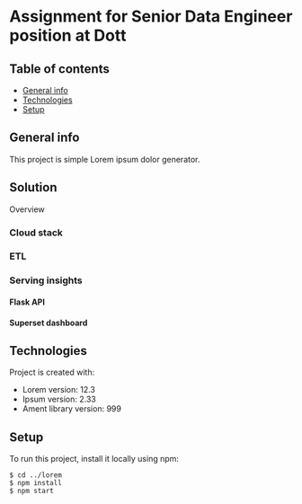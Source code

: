 # Assignment for Senior Data Engineer position at Dott

## Table of contents
* [General info](#general-info)
* [Technologies](#technologies)
* [Setup](#setup)

## General info
This project is simple Lorem ipsum dolor generator.

## Solution
Overview
### Cloud stack

### ETL

### Serving insights

#### Flask API

#### Superset dashboard


## Technologies
Project is created with:
* Lorem version: 12.3
* Ipsum version: 2.33
* Ament library version: 999

## Setup
To run this project, install it locally using npm:

```
$ cd ../lorem
$ npm install
$ npm start
```
